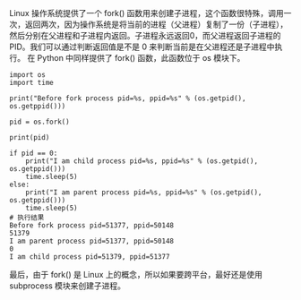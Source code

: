 Linux 操作系统提供了一个 fork() 函数用来创建子进程，这个函数很特殊，调用一次，返回两次，因为操作系统是将当前的进程（父进程）复制了一份（子进程），然后分别在父进程和子进程内返回。子进程永远返回0，而父进程返回子进程的 PID。我们可以通过判断返回值是不是 0 来判断当前是在父进程还是子进程中执行。
在 Python 中同样提供了 fork() 函数，此函数位于 os 模块下。

```
import os
import time

print("Before fork process pid=%s, ppid=%s" % (os.getpid(), os.getppid()))

pid = os.fork()

print(pid)

if pid == 0:
    print("I am child process pid=%s, ppid=%s" % (os.getpid(), os.getppid()))
    time.sleep(5)
else:
    print("I am parent process pid=%s, ppid=%s" % (os.getpid(), os.getppid()))
    time.sleep(5)
# 执行结果
Before fork process pid=51377, ppid=50148
51379
I am parent process pid=51377, ppid=50148
0
I am child process pid=51379, ppid=51377
```
最后，由于 fork() 是 Linux 上的概念，所以如果要跨平台，最好还是使用 subprocess 模块来创建子进程。